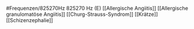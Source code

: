 #Frequenzen/825270Hz
825270 Hz (E)
[[Allergische Angiitis]]
[[Allergische granulomatöse Angiitis]]
[[Churg-Strauss-Syndrom]]
[[Krätze]]
[[Schizenzephalie]]